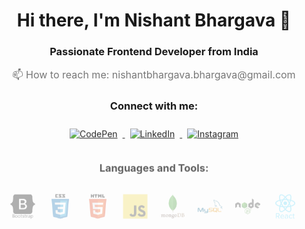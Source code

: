 <h1 align="center" style="animation: fadeInUp 1s ease-out;">Hi there, I'm Nishant Bhargava 👋</h1>
<h3 align="center" style="animation: fadeInUp 1s 0.3s ease-out;">Passionate Frontend Developer from India</h3>

<p align="center" style="color: #777; font-size: 1rem; animation: fadeInUp 1s 0.6s ease-out;">
  📫 How to reach me: nishantbhargava.bhargava@gmail.com
</p>

<h3 align="center" style="margin-top: 1.5rem; animation: fadeInUp 1s 0.9s ease-out;">Connect with me:</h3>
<p align="center" style="animation: fadeInUp 1s 1.2s ease-out;">
  <a href="https://codepen.io/nishant-bhargava" target="_blank" rel="noopener noreferrer">
    <img src="https://raw.githubusercontent.com/rahuldkjain/github-profile-readme-generator/master/src/images/icons/Social/codepen.svg" alt="CodePen" height="30" width="40" style="margin: 0.5rem; transition: transform 0.3s ease-out;" onmouseover="this.style.transform='scale(1.2)'" onmouseout="this.style.transform='scale(1)'"/>
  </a>
  <a href="https://linkedin.com/in/www.linkedin.com/in/nishant6571" target="_blank" rel="noopener noreferrer">
    <img src="https://raw.githubusercontent.com/rahuldkjain/github-profile-readme-generator/master/src/images/icons/Social/linked-in-alt.svg" alt="LinkedIn" height="30" width="40" style="margin: 0.5rem; transition: transform 0.3s ease-out;" onmouseover="this.style.transform='scale(1.2)'" onmouseout="this.style.transform='scale(1)'"/>
  </a>
  <a href="https://instagram.com/its_nishant_1996" target="_blank" rel="noopener noreferrer">
    <img src="https://raw.githubusercontent.com/rahuldkjain/github-profile-readme-generator/master/src/images/icons/Social/instagram.svg" alt="Instagram" height="30" width="40" style="margin: 0.5rem; transition: transform 0.3s ease-out;" onmouseover="this.style.transform='scale(1.2)'" onmouseout="this.style.transform='scale(1)'"/>
  </a>
</p>

<h3 align="center" style="animation: fadeInUp 1s 1.5s ease-out;">Languages and Tools:</h3>
<p align="center" style="animation: fadeInUp 1s 1.8s ease-out;">
  <img src="https://raw.githubusercontent.com/devicons/devicon/master/icons/bootstrap/bootstrap-plain-wordmark.svg" alt="Bootstrap" width="40" height="40" style="margin: 0.5rem;"/>
  <img src="https://raw.githubusercontent.com/devicons/devicon/master/icons/css3/css3-original-wordmark.svg" alt="CSS3" width="40" height="40" style="margin: 0.5rem;"/>
  <img src="https://raw.githubusercontent.com/devicons/devicon/master/icons/html5/html5-original-wordmark.svg" alt="HTML5" width="40" height="40" style="margin: 0.5rem;"/>
  <img src="https://raw.githubusercontent.com/devicons/devicon/master/icons/javascript/javascript-original.svg" alt="JavaScript" width="40" height="40" style="margin: 0.5rem;"/>
  <img src="https://raw.githubusercontent.com/devicons/devicon/master/icons/mongodb/mongodb-original-wordmark.svg" alt="MongoDB" width="40" height="40" style="margin: 0.5rem;"/>
  <img src="https://raw.githubusercontent.com/devicons/devicon/master/icons/mysql/mysql-original-wordmark.svg" alt="MySQL" width="40" height="40" style="margin: 0.5rem;"/>
  <img src="https://raw.githubusercontent.com/devicons/devicon/master/icons/nodejs/nodejs-original-wordmark.svg" alt="Node.js" width="40" height="40" style="margin: 0.5rem;"/>
  <img src="https://raw.githubusercontent.com/devicons/devicon/master/icons/react/react-original-wordmark.svg" alt="React" width="40" height="40" style="margin: 0.5rem;"/>
</p>

<style>
  @keyframes fadeInUp {
    from {
      opacity: 0;
      transform: translateY(20px);
    }
    to {
      opacity: 1;
      transform: translateY(0);
    }
  }
</style>
